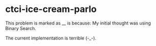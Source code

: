 # ctci-ice-cream-parlo

This problem is marked as __ is because: My initial thought was using Binary Search.

The current implementation is terrible (-_-).
